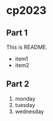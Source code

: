 # cp2023

 ## Part 1
 This is README.
 - item1
 - item2

 ## Part 2
 1. monday
 1. tuesday
 1. wednesday

